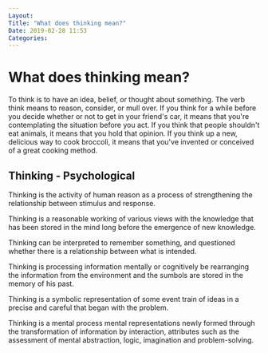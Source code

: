 ```yaml
---
Layout: 
Title: "What does thinking mean?"
Date: 2019-02-28 11:53
Categories:
---
```


# What does thinking mean?

To think is to have an idea, belief, or thought about something. The verb think means to reason, consider, or mull over. If you think for a while before you decide whether or not to get in your friend's car, it means that you're contemplating the situation before you act. If you think that people shouldn't eat animals, it means that you hold that opinion. If you think up a new, delicious way to cook broccoli, it means that you've invented or conceived of a great cooking method.

## Thinking - Psychological

Thinking is the activity of human reason as a process of strengthening the relationship between stimulus and response.

Thinking is a reasonable working of various views with the knowledge that has been stored in the mind long before the emergence of new knowledge.

Thinking can be interpreted to remember something, and questioned whether there is a relationship between what is intended.

Thinking is processing information mentally or cognitively be rearranging the information from the environment and the sumbols are stored in the memory of his past.

Thinking is a symbolic representation of some event train of ideas in a precise and careful that began with the problem.

Thinking is a mental process mental representations newly formed through the transformation of information by interaction, attributes such as the assessment of mental abstraction, logic, imagination and problem-solving.